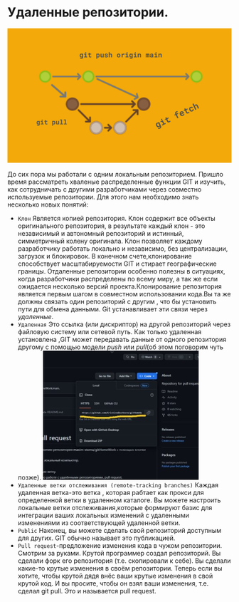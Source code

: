 # **Удаленные репозитории.**
![shem](6.png)

До сих пора мы работали с одним локальным репозиторием. Пришло время рассматреть хваленые распределенные функции GIT и изучить, как сотрудничать с другими разработчиками через совместно используемые репозитории. Для этого нам необходимо знать несколько новых понятий:
* ``Клон``
Является копией репозитория. Клон содержит все объекты оригинального репозитория, в результате каждый клон - это независимый и автономный репозиторий и истинный, симметричный колену оригинала. Клон позволяет каждому разработчику работать локально и независимо, без централизации, загрузок и блокировок. В конечном счете,клонирование способствует масштабируемости GIT и стирает географические границы.
Отдаленные репозитории особенно полезны в ситуациях, когда разработчики распределены по всему миру, а так же если ожидается несколько версий проекта.Клонирование репозитория является первым шагом в совместном использовании кода.Вы та же должны связать один репозиторий с другим , что бы установить пути для обмена данными. Git устанавливает эти связи через *удаленные*.
* ``Удаленная``
Это ссылка (или дискриптор) на другой репозиторий через файловую систему или сетевой путь. Как только удаленная установлена ,GIT может передавать данные от одного репозитория другому с помощью модели *push* или *pull*(об этом поговорим чуть позже).
![url](URL.jpg)
* ``Удаленные ветки отслеживания (remote-tracking branches)``
Каждая удаленная ветка-это ветка , которая рабтает как прокси для определенной ветки в удаленном каталоге. Вы можете настроить локальные ветки отслеживания,которые формируют базис для интеграции ваших локальных изменений с удаленными изменениями из соответствующей удаленной ветки.
* ``Public``
Наконец, вы можете сделать свой репозиторий доступным для других. GIT обычно называет это публикацией.
* ``Pull request``-предложение изменения кода в чужом репозитории. 
Смотрим за руками.
Крутой программер создал репозиторий.
Вы сделали форк его репозитория (т.е. скопировали к себе).
Вы сделали какие-то крутые изменения в своём репозитории.
Теперь если вы хотите, чтобы крутой дядя внёс ваши крутые изменения в свой крутой код. И вы просите, чтобы он взял ваши изменения, т.е. сделал git pull. Это и называется pull request.
